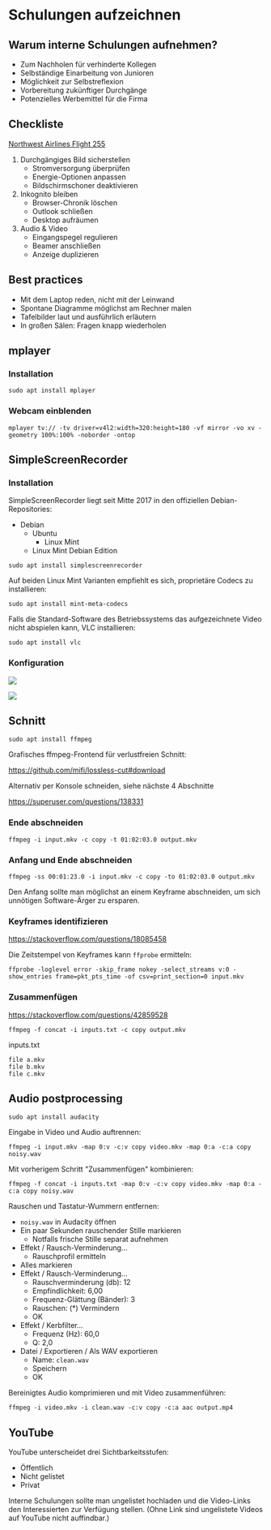 # Schulungen aufzeichnen

## Warum interne Schulungen aufnehmen?

* Zum Nachholen für verhinderte Kollegen
* Selbständige Einarbeitung von Junioren
* Möglichkeit zur Selbstreflexion
* Vorbereitung zukünftiger Durchgänge
* Potenzielles Werbemittel für die Firma

## Checkliste

[Northwest Airlines Flight 255](https://www.reddit.com/r/CatastrophicFailure/comments/97s74i)

1. Durchgängiges Bild sicherstellen
   - Stromversorgung überprüfen
   - Energie-Optionen anpassen
   - Bildschirmschoner deaktivieren
2. Inkognito bleiben
   - Browser-Chronik löschen
   - Outlook schließen
   - Desktop aufräumen
3. Audio & Video
   - Eingangspegel regulieren
   - Beamer anschließen
   - Anzeige duplizieren

## Best practices

* Mit dem Laptop reden, nicht mit der Leinwand
* Spontane Diagramme möglichst am Rechner malen
* Tafelbilder laut und ausführlich erläutern
* In großen Sälen: Fragen knapp wiederholen

## mplayer

### Installation

```
sudo apt install mplayer
```

### Webcam einblenden

```
mplayer tv:// -tv driver=v4l2:width=320:height=180 -vf mirror -vo xv -geometry 100%:100% -noborder -ontop
```

## SimpleScreenRecorder

### Installation

SimpleScreenRecorder liegt seit Mitte 2017 in den offiziellen Debian-Repositories:

* Debian
  * Ubuntu
    * Linux Mint
  * Linux Mint Debian Edition

```
sudo apt install simplescreenrecorder
```

Auf beiden Linux Mint Varianten empfiehlt es sich, proprietäre Codecs zu installieren:
```
sudo apt install mint-meta-codecs
```

Falls die Standard-Software des Betriebssystems das aufgezeichnete Video nicht abspielen kann, VLC installieren:
```
sudo apt install vlc
```

### Konfiguration

![](in.png)

![](out.png)

## Schnitt

```
sudo apt install ffmpeg
```

Grafisches ffmpeg-Frontend für verlustfreien Schnitt:

https://github.com/mifi/lossless-cut#download

Alternativ per Konsole schneiden, siehe nächste 4 Abschnitte

https://superuser.com/questions/138331

### Ende abschneiden

```
ffmpeg -i input.mkv -c copy -t 01:02:03.0 output.mkv
```

### Anfang und Ende abschneiden

```
ffmpeg -ss 00:01:23.0 -i input.mkv -c copy -to 01:02:03.0 output.mkv
```

Den Anfang sollte man möglichst an einem Keyframe abschneiden, um sich unnötigen Software-Ärger zu ersparen.

### Keyframes identifizieren

https://stackoverflow.com/questions/18085458

Die Zeitstempel von Keyframes kann `ffprobe` ermitteln:

```
ffprobe -loglevel error -skip_frame nokey -select_streams v:0 -show_entries frame=pkt_pts_time -of csv=print_section=0 input.mkv
```

### Zusammenfügen

https://stackoverflow.com/questions/42859528

```
ffmpeg -f concat -i inputs.txt -c copy output.mkv
```
inputs.txt
```
file a.mkv
file b.mkv
file c.mkv
```

## Audio postprocessing

```
sudo apt install audacity
```

Eingabe in Video und Audio auftrennen:
```
ffmpeg -i input.mkv -map 0:v -c:v copy video.mkv -map 0:a -c:a copy noisy.wav
```

Mit vorherigem Schritt "Zusammenfügen" kombinieren:
```
ffmpeg -f concat -i inputs.txt -map 0:v -c:v copy video.mkv -map 0:a -c:a copy noisy.wav
```

Rauschen und Tastatur-Wummern entfernen:
* `noisy.wav` in Audacity öffnen
* Ein paar Sekunden rauschender Stille markieren
  * Notfalls frische Stille separat aufnehmen
* Effekt / Rausch-Verminderung...
  * Rauschprofil ermitteln
* Alles markieren
* Effekt / Rausch-Verminderung...
  * Rauschverminderung (db): 12
  * Empfindlichkeit: 6,00
  * Frequenz-Glättung (Bänder): 3
  * Rauschen: (*) Vermindern
  * OK
* Effekt / Kerbfilter...
  * Frequenz (Hz): 60,0
  * Q: 2,0
* Datei / Exportieren / Als WAV exportieren
  * Name: `clean.wav`
  * Speichern
  * OK

Bereinigtes Audio komprimieren und mit Video zusammenführen:
```
ffmpeg -i video.mkv -i clean.wav -c:v copy -c:a aac output.mp4
```

## YouTube

YouTube unterscheidet drei Sichtbarkeitsstufen:

* Öffentlich
* Nicht gelistet
* Privat

Interne Schulungen sollte man ungelistet hochladen und die Video-Links den Interessierten zur Verfügung stellen.
(Ohne Link sind ungelistete Videos auf YouTube nicht auffindbar.)
